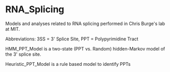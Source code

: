 # RNA_Splicing
Models and analyses related to RNA splicing performed in Chris Burge's lab at MIT.

Abbreviations: 3SS = 3' Splice Site, PPT = Polypyrimidine Tract

HMM_PPT_Model is a two-state (PPT vs. Random) hidden-Markov model of the 3' splice site. 

Heuristic_PPT_Model is a rule based model to identify PPTs
